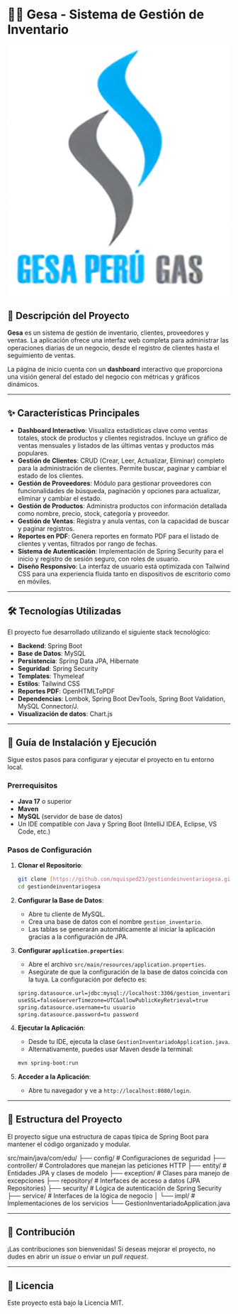 # 👨‍💻 Gesa - Sistema de Gestión de Inventario

![Logo de Gesa](src/main/resources/static/images/gesa.png)

## 📝 Descripción del Proyecto

**Gesa** es un sistema de gestión de inventario, clientes, proveedores y ventas. La aplicación ofrece una interfaz web completa para administrar las operaciones diarias de un negocio, desde el registro de clientes hasta el seguimiento de ventas.

La página de inicio cuenta con un **dashboard** interactivo que proporciona una visión general del estado del negocio con métricas y gráficos dinámicos.

---

## ✨ Características Principales

* **Dashboard Interactivo**: Visualiza estadísticas clave como ventas totales, stock de productos y clientes registrados. Incluye un gráfico de ventas mensuales y listados de las últimas ventas y productos más populares.
* **Gestión de Clientes**: CRUD (Crear, Leer, Actualizar, Eliminar) completo para la administración de clientes. Permite buscar, paginar y cambiar el estado de los clientes.
* **Gestión de Proveedores**: Módulo para gestionar proveedores con funcionalidades de búsqueda, paginación y opciones para actualizar, eliminar y cambiar el estado.
* **Gestión de Productos**: Administra productos con información detallada como nombre, precio, stock, categoría y proveedor.
* **Gestión de Ventas**: Registra y anula ventas, con la capacidad de buscar y paginar registros.
* **Reportes en PDF**: Genera reportes en formato PDF para el listado de clientes y ventas, filtrados por rango de fechas.
* **Sistema de Autenticación**: Implementación de Spring Security para el inicio y registro de sesión seguro, con roles de usuario.
* **Diseño Responsivo**: La interfaz de usuario está optimizada con Tailwind CSS para una experiencia fluida tanto en dispositivos de escritorio como en móviles.

---

## 🛠️ Tecnologías Utilizadas

El proyecto fue desarrollado utilizando el siguiente stack tecnológico:

* **Backend**: Spring Boot
* **Base de Datos**: MySQL
* **Persistencia**: Spring Data JPA, Hibernate
* **Seguridad**: Spring Security
* **Templates**: Thymeleaf
* **Estilos**: Tailwind CSS
* **Reportes PDF**: OpenHTMLToPDF
* **Dependencias**: Lombok, Spring Boot DevTools, Spring Boot Validation, MySQL Connector/J.
* **Visualización de datos**: Chart.js

---

## 🚀 Guía de Instalación y Ejecución

Sigue estos pasos para configurar y ejecutar el proyecto en tu entorno local.

### Prerrequisitos

* **Java 17** o superior
* **Maven**
* **MySQL** (servidor de base de datos)
* Un IDE compatible con Java y Spring Boot (IntelliJ IDEA, Eclipse, VS Code, etc.)

### Pasos de Configuración

1.  **Clonar el Repositorio**:
    ```bash
    git clone [https://github.com/mquisped23/gestiondeinventariogesa.git](https://github.com/mquisped23/gestiondeinventariogesa.git)
    cd gestiondeinventariogesa
    ```

2.  **Configurar la Base de Datos**:
    * Abre tu cliente de MySQL.
    * Crea una base de datos con el nombre `gestion_inventario`.
    * Las tablas se generarán automáticamente al iniciar la aplicación gracias a la configuración de JPA.

3.  **Configurar `application.properties`**:
    * Abre el archivo `src/main/resources/application.properties`.
    * Asegúrate de que la configuración de la base de datos coincida con la tuya. La configuración por defecto es:
    ```properties
    spring.datasource.url=jdbc:mysql://localhost:3306/gestion_inventario?useSSL=false&serverTimezone=UTC&allowPublicKeyRetrieval=true
    spring.datasource.username=tu usuario
    spring.datasource.password=tu password
    ```

4.  **Ejecutar la Aplicación**:
    * Desde tu IDE, ejecuta la clase `GestionInventariadoApplication.java`.
    * Alternativamente, puedes usar Maven desde la terminal:
    ```bash
    mvn spring-boot:run
    ```

5.  **Acceder a la Aplicación**:
    * Abre tu navegador y ve a `http://localhost:8080/login`.

---

## 📁 Estructura del Proyecto

El proyecto sigue una estructura de capas típica de Spring Boot para mantener el código organizado y modular.

src/main/java/com/edu/
├── config/                  # Configuraciones de seguridad
├── controller/              # Controladores que manejan las peticiones HTTP
├── entity/                  # Entidades JPA y clases de modelo
├── exception/               # Clases para manejo de excepciones
├── repository/              # Interfaces de acceso a datos (JPA Repositories)
├── security/                # Lógica de autenticación de Spring Security
├── service/                 # Interfaces de la lógica de negocio
│   └── impl/                # Implementaciones de los servicios
└── GestionInventariadoApplication.java

---

## 👥 Contribución

¡Las contribuciones son bienvenidas! Si deseas mejorar el proyecto, no dudes en abrir un *issue* o enviar un *pull request*.

---

## 📄 Licencia

Este proyecto está bajo la Licencia MIT.
